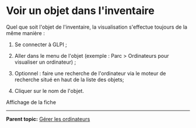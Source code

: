 Voir un objet dans l'inventaire
===============================

Quel que soit l'objet de l'inventaire, la visualisation s'effectue toujours de la même manière :

1.  Se connecter à GLPI ;

2.  Aller dans le menu de l'objet (exemple : Parc > Ordinateurs pour visualiser un ordinateur) ;

3.  Optionnel : faire une recherche de l'ordinateur via le moteur de recherche situé en haut de la liste des objets;

4.  Cliquer sur le nom de l'objet.

Affichage de la fiche

---------
**Parent topic:** [Gérer les ordinateurs](03_Module_Parc/04_Gérer_les_ordinateurs/01_Gérer_les_ordinateurs.md "Les ordinateurs se gèrent depuis le menu Parc > Ordinateurs")
